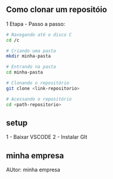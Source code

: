 ## Como clonar um repositóio

1 Etapa - Passo a passo:

```bash
# Navegando até o disco C
cd /c

# Criando uma pasta
mkdir minha-pasta

# Entrando na pasta
cd minha-pasta 

# Clonando o repositório
git clone <link-repositorio>

# Acessando o repositório
cd <path-repositorio>
```

## setup

1 - Baixar VSCODE
2 - Instalar GIt

## minha empresa 

AUtor: minha empresa 
